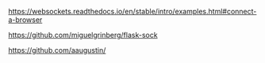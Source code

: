 https://websockets.readthedocs.io/en/stable/intro/examples.html#connect-a-browser

https://github.com/miguelgrinberg/flask-sock

https://github.com/aaugustin/


